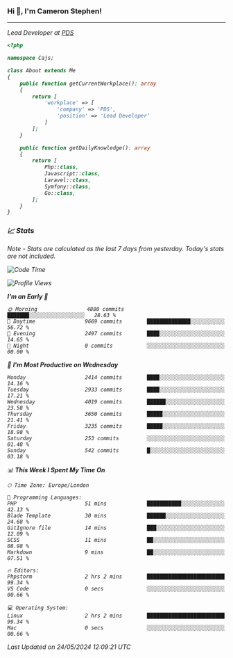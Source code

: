 ### Hi 👋, I'm Cameron Stephen!
<hr>
<p><em>Lead Developer at <a href="https://prindatasolutions.co.uk">PDS</a></p>


```php
<?php

namespace Cajs;

class About extends Me
{
    public function getCurrentWorkplace(): array
    {
        return [
            'workplace' => [
                'company' => 'PDS',
                'position' => 'Lead Developer'
            ]
        ];
    }

    public function getDailyKnowledge(): array
    {
        return [
            Php::class,
            Javascript::class,
            Laravel::class,
            Symfony::class,
            Go::class,
        ];
    }
}
```

### 📈 Stats
<p><em>Note - Stats are calculated as the last 7 days from yesterday. Today's stats are not included.</em></p>


<!--START_SECTION:waka-->
![Code Time](http://img.shields.io/badge/Code%20Time-3%2C815%20hrs%2042%20mins-blue)

![Profile Views](http://img.shields.io/badge/Profile%20Views-0-blue)

**I'm an Early 🐤** 

```text
🌞 Morning                4880 commits        ███████░░░░░░░░░░░░░░░░░░   28.63 % 
🌆 Daytime                9669 commits        ██████████████░░░░░░░░░░░   56.72 % 
🌃 Evening                2497 commits        ████░░░░░░░░░░░░░░░░░░░░░   14.65 % 
🌙 Night                  0 commits           ░░░░░░░░░░░░░░░░░░░░░░░░░   00.00 % 
```
📅 **I'm Most Productive on Wednesday** 

```text
Monday                   2414 commits        ████░░░░░░░░░░░░░░░░░░░░░   14.16 % 
Tuesday                  2933 commits        ████░░░░░░░░░░░░░░░░░░░░░   17.21 % 
Wednesday                4019 commits        ██████░░░░░░░░░░░░░░░░░░░   23.58 % 
Thursday                 3650 commits        █████░░░░░░░░░░░░░░░░░░░░   21.41 % 
Friday                   3235 commits        █████░░░░░░░░░░░░░░░░░░░░   18.98 % 
Saturday                 253 commits         ░░░░░░░░░░░░░░░░░░░░░░░░░   01.48 % 
Sunday                   542 commits         █░░░░░░░░░░░░░░░░░░░░░░░░   03.18 % 
```


📊 **This Week I Spent My Time On** 

```text
🕑︎ Time Zone: Europe/London

💬 Programming Languages: 
PHP                      51 mins             ███████████░░░░░░░░░░░░░░   42.13 % 
Blade Template           30 mins             ██████░░░░░░░░░░░░░░░░░░░   24.68 % 
GitIgnore file           14 mins             ███░░░░░░░░░░░░░░░░░░░░░░   12.09 % 
SCSS                     11 mins             ██░░░░░░░░░░░░░░░░░░░░░░░   08.98 % 
Markdown                 9 mins              ██░░░░░░░░░░░░░░░░░░░░░░░   07.51 % 

🔥 Editors: 
Phpstorm                 2 hrs 2 mins        █████████████████████████   99.34 % 
VS Code                  0 secs              ░░░░░░░░░░░░░░░░░░░░░░░░░   00.66 % 

💻 Operating System: 
Linux                    2 hrs 2 mins        █████████████████████████   99.34 % 
Mac                      0 secs              ░░░░░░░░░░░░░░░░░░░░░░░░░   00.66 % 
```


 Last Updated on 24/05/2024 12:09:21 UTC
<!--END_SECTION:waka-->

